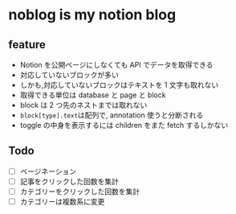 # noblog is my notion blog

## feature

- Notion を公開ページにしなくても API でデータを取得できる
- 対応していないブロックが多い
- しかも,対応していないブロックはテキストを 1 文字も取れない
- 取得できる単位は database と page と block
- block は 2 つ先のネストまでは取れない
- `block[type].text`は配列で, annotation 使うと分断される
- toggle の中身を表示するには children をまた fetch するしかない

## Todo

- [ ] ページネーション
- [ ] 記事をクリックした回数を集計
- [ ] カテゴリーをクリックした回数を集計
- [ ] カテゴリーは複数系に変更
